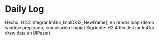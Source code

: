 ﻿# Daily Log

Hecho: H2.3 Integrar ImGui_ImplDX12_NewFrame() en render loop (demo window preparado, compilación limpia)
Siguiente: H2.4 Renderizar ImGui draw data en UIPass()
